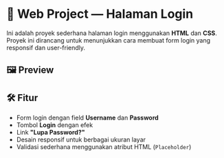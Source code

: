 # 🔐 Web Project — Halaman Login

Ini adalah proyek sederhana halaman login menggunakan **HTML** dan **CSS**. Proyek ini dirancang untuk menunjukkan cara membuat form login yang responsif dan user-friendly.

## 🖼️ Preview


## 🛠️ Fitur  
- Form login dengan field **Username** dan **Password**  
- Tombol **Login** dengan efek 
- Link **"Lupa Password?"**  
- Desain responsif untuk berbagai ukuran layar  
- Validasi sederhana menggunakan atribut HTML (`Placeholder`)  
